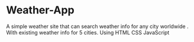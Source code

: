 # Weather-App
A simple weather site that can search weather info for any city worldwide .  With existing weather info for 5 cities.
Using HTML CSS JavaScript
